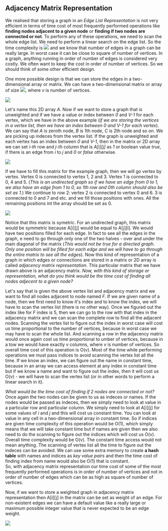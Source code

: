 ## Adjacency Matrix Representation

We realised that storing a graph in an *Edge List Representation* is not very efficient in terms of time cost of most frequently performed operations like **finding nodes adjacent to a given node** or **finding if two nodes are connected or not**. To perform any of these operations, we need to scan the whole edge list. We need to perform a linear search on the edge list. So the time complexity is <img src="https://latex.codecogs.com/svg.latex?\Large&space;O\(|{E}|)"> and we know that number of edges in a graph can be really large. In worst case it can be close to square of number of vertices. In a graph, anything running in order of number of edges is considered very costly. We often want to keep the cost in order of number of vertices. So we should think of some other efficient design.

One more possible design is that we can store the edges in a two-dimensional array or matrix. We can have a two-dimensional matrix or array of size <img src="https://latex.codecogs.com/svg.latex?\Large&space;v*v">, where *v* is number of vertices.

![](https://i.ibb.co/Nxw8rSH/ga1.png)

Let's name this 2D array *A*. Now if we want to store a graph that is unweighted and if we have a value or index between *0* and *V-1* for each vertex, which we have in the above example (*if we are storing the vertices in a vertex list, then we have an index between 0 and V-1 for each vertex*). We can say that *A* is zeroth node, *B* is 1th node, *C* is 2th node and so on. We are picking up indeces from the vertex list. If the graph is unweighted and each vertex has an index between *0* and *V-1*, then in the matrix or 2D array we can set *i-th* row and *j-th* column that is *A[i][j]* as *1* or boolean value *true*, if there is an edge from *i* to *j* and *0* or *false* otherwise.

<img src="https://latex.codecogs.com/svg.latex?\Large&space;A_{ij}=\begin{cases}1,{\;}if{\quad}{\exists}{\;}edge{\;}from{\;}i{\;}to{\;}j\\0,{\;}{otherwise}\end{cases}">

If we have to fill this matrix for the example graph, then we will go vertex by vertex. Vertex 0 is connected to vertex 1, 2 and 3. Vertex 1 is connected to 0, 4 and 5. (*This is an undirected graph so if we have an edge from 0 to 1, we also have an edge from 1 to 0, so 1th row and 0th column should also be set as 1.*) We continue to row 2: vertex 2 is connected to vertex 0 and 6. 3 is connected to 0 and 7 and etc. and we fill those positions with ones. All the remaining positions int the array should be set as 0.

![](https://i.ibb.co/wLhgqFr/ga2.png)

Notice that this matrix is symetric. For an undirected graph, this matrix would be symmetric because A[i][j] would be equal to A[j][i]. We would have two positions filled for each edge. In fact to see all the edges in the graph, e need to go through only one of the two halves - over and under the main diagonal of the matrix (*This would not be true for a directed graph. Only one position will be filled for each edge and we will have to go through the entire matrix to see all the edges*). Now this kind of representation of a graph in which edges or connections are stored in a matrix or 2D array is called *adjacency matrix representation*. This particular matrix that we have drawn above is an adjacency matrix. *Now, with this kind of storage or representation, what do you think would be the time cost of finding all nodes adjecent to a given node?*

Let's say that is given the above vertex list and adjacency matrix and we want to find all nodes adjacent to node named *F*. If we are given name of a node, then we first need to know it's index and to know the index, we will have to scan the vertex list (there is no other way). Once we figured out the index like for *F* index is 5, then we can go to the row with that index in the adjacency matrix and we can scan the complete row to find all the adjacent nodes. Scanning the vertex list to figure out the index in worst case will cost us time proportional to the number of vertices, because in worst case we may have to scan the whole list. And scanning a row in the adjacency matrix would once again cost us time proportional to umber of vertices, because in a tow we would have exactly *v* columns, where *v* is number of vertices. So overall time cost of this operation is O(v). Most of the time while performing operations we must pass indices to avoid scanning the vertex list all the time. If we know an index, we can figure out the name in constant time, because in an array we can access element at any index in constant time but if we know a name and want to figure out the index, then it will cost us O(v) - we will have to scan the vertex list (or in other words to perform a linear search in it). 

*What would be the time cost of finding if 2 nodes are connected or not?* Once again the two nodes can be given to us as indeces or names. If the nodes would be passed as indeces, then we simply need to look at value in a particular row and particular column. We simply need to look at A[i][j] for some values of *i* and *j* and this will cost us constant time. You can look at value in any cell in a two-dimensional array in constant time. So if indices are given time complexity of this operation would be O(1), which simply means that we will take constant time but if names are given then we also need to do the scanning to figure out the indices which will cost us O(v). Overall time complexity would be O(v). The constant time access would not mean anything. The scanning of vertex list all the time to figure out the indeces can be avoided. We can use some extra memory to create **a hash table** with names and indices as *key value pairs* and then the time cost of finding index from name would also be O(1) that is constant. <br> So, with adjacency matrix representation our time cost of some of the most frequently performed operations is in order of number of vertices and not in order of number of edges which can be as high as square of number of vertices.

Now, if we want to store a weighted graph in adjacency matrix representation then A[i][j] in the matrix can be set as weight of an edge. For non-existent edges we can have a default value like a really large or maximum possible integer value that is never expected to be an edge weight. 

![](https://i.ibb.co/hs8xM0G/ga3.png)

